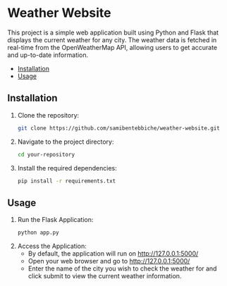 # Weather Website
This project is a simple web application built using Python and Flask that displays the current weather for any city. The weather data is fetched in real-time from the OpenWeatherMap API, allowing users to get accurate and up-to-date information.
- [Installation](#installation)
-  [Usage](#usage)

## Installation
1. Clone the repository:

   ```bash
   git clone https://github.com/samibentebbiche/weather-website.git

2. Navigate to the project directory:
   ```bash
   cd your-repository

3. Install the required dependencies:
   ```bash
   pip install -r requirements.txt

## Usage
1. Run the Flask Application:
   ```bash
   python app.py

2. Access the Application:
   * By default, the application will run on http://127.0.0.1:5000/
   * Open your web browser and go to http://127.0.0.1:5000/
   * Enter the name of the city you wish to check the weather for and click submit to view the current weather information.
